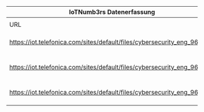 |IoTNumb3rs Datenerfassung|||||||||||
| ---- | ---- | ---- | ---- | ---- | ---- | ---- | ---- | ---- | ---- | ---- |
||||||||||||
|URL|home_url|filename|device_class|device_count|market_class|market_volume|prognosis_year|publication_year|authorship_class|Dropbox folder|
|https://iot.telefonica.com/sites/default/files/cybersecurity_eng_960.png|https://iot.telefonica.com/blog/infographic-the-challenge-of-cybersecurity-in-the-iot|file7_cybersecurity_eng_960.png|||invest.|1E+12|2021|2017|company|JinlinHolic/20181114-1500|
|https://iot.telefonica.com/sites/default/files/cybersecurity_eng_960.png|https://iot.telefonica.com/blog/infographic-the-challenge-of-cybersecurity-in-the-iot|file7_cybersecurity_eng_960.png|Mobile|30700000000|||2020|2017|company|JinlinHolic/20181114-1500|
|https://iot.telefonica.com/sites/default/files/cybersecurity_eng_960.png|https://iot.telefonica.com/blog/infographic-the-challenge-of-cybersecurity-in-the-iot|file7_cybersecurity_eng_960.png|Mobile|75400000000|||2025|2017|company|JinlinHolic/20181114-1500|
